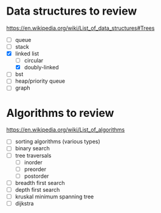 # Data structures to review

https://en.wikipedia.org/wiki/List_of_data_structures#Trees

- [ ] queue
- [ ] stack
- [x] linked list
    - [ ] circular
    - [x] doubly-linked
- [ ] bst
- [ ] heap/priority queue
- [ ] graph

# Algorithms to review

https://en.wikipedia.org/wiki/List_of_algorithms

- [ ] sorting algorithms (various types)
- [ ] binary search
- [ ] tree traversals
    - [ ] inorder
    - [ ] preorder
    - [ ] postorder
- [ ] breadth first search
- [ ] depth first search
- [ ] kruskal minimum spanning tree
- [ ] dijkstra
